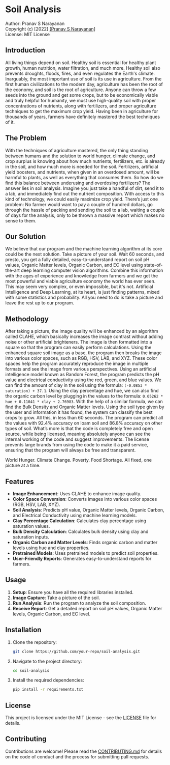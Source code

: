 # Soil Analysis

Author: Pranav S Narayanan  
Copyright (c) [2022] [\[Pranav S Narayanan\]](https://buzzpranav.github.io)  
License: MIT License

## Introduction

All living things depend on soil. Healthy soil is essential for healthy plant growth, human nutrition, water filtration, and much more. Healthy soil also prevents droughts, floods, fires, and even regulates the Earth's climate. Inarguably, the most important use of soil is its use in agriculture. From the first human civilizations to the modern day, agriculture has been the root of the economy, and soil is the root of agriculture. Anyone can throw a few seeds into the ground and get some crops, but to be economically viable and truly helpful for humanity, we must use high-quality soil with proper concentrations of nutrients, along with fertilizers, and proper agriculture techniques to get the maximum crop yield. Having been in agriculture for thousands of years, farmers have definitely mastered the best techniques of it.

## The Problem

With the techniques of agriculture mastered, the only thing standing between humans and the solution to world hunger, climate change, and crop surplus is knowing about how much nutrients, fertilizers, etc. is already in the soil, and how much more is needed for the soil. Fertilizers, artificial yield boosters, and nutrients, when given in an overdosed amount, will be harmful to plants, as well as everything that consumes them. So how do we find this balance between underusing and overdosing fertilizers? The answer lies in soil analysis. Imagine you just take a handful of dirt, send it to a lab, and immediately find out the nutrient composition. With access to this kind of technology, we could easily maximize crop yield. There’s just one problem: No farmer would want to pay a couple of hundred dollars, go through the hassle of packing and sending the soil to a lab, waiting a couple of days for the analysis, only to be thrown a massive report which makes no sense to them.

## Our Solution

We believe that our program and the machine learning algorithm at its core could be the next solution. Take a picture of your soil. Wait 60 seconds, and presto, you get a fully detailed, easy-to-understand report on soil pH values, Organic Matter levels, Organic Carbon, and EC level using state-of-the-art deep learning computer vision algorithms. Combine this information with the ages of experience and knowledge from farmers and we get the most powerful and viable agriculture economy the world has ever seen. This may seem very complex, or even impossible, but it's not. Artificial Intelligence and Deep Learning, at its heart, is just finding patterns, mixed with some statistics and probability. All you need to do is take a picture and leave the rest up to our program.

## Methodology

After taking a picture, the image quality will be enhanced by an algorithm called CLAHE, which basically increases the image contrast without adding noise or other artificial brighteners. The image is then formatted into a square so that the program can easily perform calculations. Using the enhanced square soil image as a base, the program then breaks the image into various color spaces, such as RGB, HSV, LAB, and XYZ. These color spaces help the program accurately reproduce the image in multiple formats and see the image from various perspectives. Using an artificial intelligence model known as Random Forest, the program predicts the pH value and electrical conductivity using the red, green, and blue values. We can find the amount of clay in the soil using the formula: `(-0.0853 * saturation) + 37.1`. Using the clay percentage and hue, we can also find the organic carbon level by plugging in the values to the formula: `0.05262 * hue + 0.11041 * clay + 2.76983`. With the help of a similar formula, we can find the Bulk Density and Organic Matter levels. Using the soil type given by the user and information it has found, the system can classify the best crops to grow. All this, in less than 60 seconds. The program can predict all the values with 92.4% accuracy on loam soil and 86.8% accuracy on other types of soil. What’s more is that the code is completely free and open source, while being licensed, meaning absolutely anyone can see the internal working of the code and suggest improvements. The license prevents large brands from using the code to make it a paid service, ensuring that the program will always be free and transparent.

World Hunger. Climate Change. Poverty. Food Shortage. All fixed, one picture at a time.

## Features

- **Image Enhancement**: Uses CLAHE to enhance image quality.
- **Color Space Conversion**: Converts images into various color spaces (RGB, HSV, LAB, XYZ).
- **Soil Analysis**: Predicts pH value, Organic Matter levels, Organic Carbon, and Electrical Conductivity using machine learning models.
- **Clay Percentage Calculation**: Calculates clay percentage using saturation values.
- **Bulk Density Calculation**: Calculates bulk density using clay and saturation inputs.
- **Organic Carbon and Matter Levels**: Finds organic carbon and matter levels using hue and clay properties.
- **Pretrained Models**: Uses pretrained models to predict soil properties.
- **User-Friendly Reports**: Generates easy-to-understand reports for farmers.

## Usage

1. **Setup**: Ensure you have all the required libraries installed.
2. **Image Capture**: Take a picture of the soil.
3. **Run Analysis**: Run the program to analyze the soil composition.
4. **Receive Report**: Get a detailed report on soil pH values, Organic Matter levels, Organic Carbon, and EC level.

## Installation

1. Clone the repository:
    ```sh
    git clone https://github.com/your-repo/soil-analysis.git
    ```
2. Navigate to the project directory:
    ```sh
    cd soil-analysis
    ```
3. Install the required dependencies:
    ```sh
    pip install -r requirements.txt
    ```

## License

This project is licensed under the MIT License - see the [LICENSE](LICENSE) file for details.

## Contributing

Contributions are welcome! Please read the [CONTRIBUTING.md](CONTRIBUTING.md) for details on the code of conduct and the process for submitting pull requests.